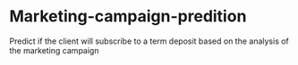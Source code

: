 # Marketing-campaign-predition
Predict if the client will subscribe to a term deposit based on the analysis of the marketing campaign

